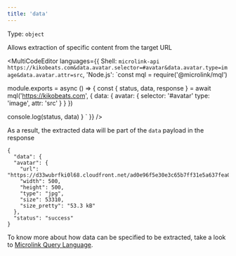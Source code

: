 ```yaml
---
title: 'data'
--- 
```


Type: `object`

Allows extraction of specific content from the target URL

<MultiCodeEditor languages={{
  Shell: `microlink-api https://kikobeats.com&data.avatar.selector=#avatar&data.avatar.type=image&data.avatar.attr=src`,
  'Node.js': `const mql = require('@microlink/mql')
 
module.exports = async () => {
  const { status, data, response } = await mql('https://kikobeats.com', {
    data: {
      avatar: {
        selector: '#avatar'
        type: 'image',
        attr: 'src'
      }
    }
  })
    
 console.log(status, data)
}
  `
  }} 
/>

<Figcaption children="The data extraction need to be defined at least with a CSS selector." />

As a result, the extracted data will be part of the `data` payload in the response

```json{3, 10}
{
  "data": {
  "avatar": {
    "url": "https://d33wubrfki0l68.cloudfront.net/ad0e96f5e30e3c65b7ff31e5a637fea070356f0b/eaa58/images/avatar.jpg",
    "width": 500,
    "height": 500,
    "type": "jpg",
    "size": 53310,
    "size_pretty": "53.3 kB"
  },
  "status": "success"
}
```

To know more about how data can be specified to be extracted, take a look to [Microlink Query Language](/docs/mql/getting-started/overview).
